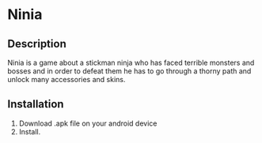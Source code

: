 # Ninia

## Description
Ninia is a game about a stickman ninja who has faced terrible monsters and bosses and in order to defeat them he has to go through a thorny path and unlock many accessories and skins.


## Installation
1. Download .apk file on your android device 
2. Install.
